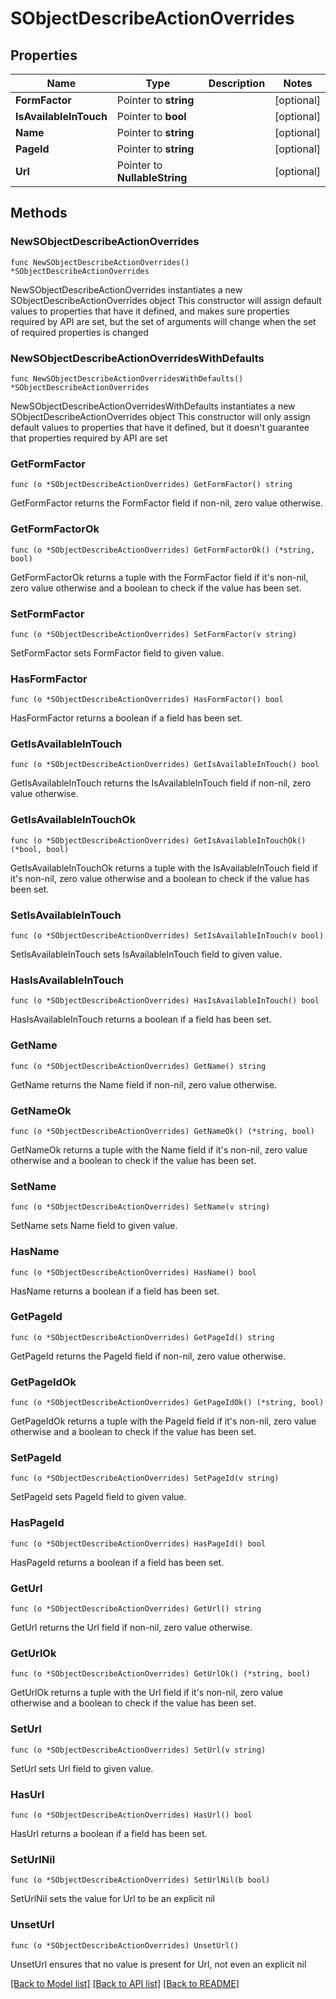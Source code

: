 # SObjectDescribeActionOverrides

## Properties

Name | Type | Description | Notes
------------ | ------------- | ------------- | -------------
**FormFactor** | Pointer to **string** |  | [optional] 
**IsAvailableInTouch** | Pointer to **bool** |  | [optional] 
**Name** | Pointer to **string** |  | [optional] 
**PageId** | Pointer to **string** |  | [optional] 
**Url** | Pointer to **NullableString** |  | [optional] 

## Methods

### NewSObjectDescribeActionOverrides

`func NewSObjectDescribeActionOverrides() *SObjectDescribeActionOverrides`

NewSObjectDescribeActionOverrides instantiates a new SObjectDescribeActionOverrides object
This constructor will assign default values to properties that have it defined,
and makes sure properties required by API are set, but the set of arguments
will change when the set of required properties is changed

### NewSObjectDescribeActionOverridesWithDefaults

`func NewSObjectDescribeActionOverridesWithDefaults() *SObjectDescribeActionOverrides`

NewSObjectDescribeActionOverridesWithDefaults instantiates a new SObjectDescribeActionOverrides object
This constructor will only assign default values to properties that have it defined,
but it doesn't guarantee that properties required by API are set

### GetFormFactor

`func (o *SObjectDescribeActionOverrides) GetFormFactor() string`

GetFormFactor returns the FormFactor field if non-nil, zero value otherwise.

### GetFormFactorOk

`func (o *SObjectDescribeActionOverrides) GetFormFactorOk() (*string, bool)`

GetFormFactorOk returns a tuple with the FormFactor field if it's non-nil, zero value otherwise
and a boolean to check if the value has been set.

### SetFormFactor

`func (o *SObjectDescribeActionOverrides) SetFormFactor(v string)`

SetFormFactor sets FormFactor field to given value.

### HasFormFactor

`func (o *SObjectDescribeActionOverrides) HasFormFactor() bool`

HasFormFactor returns a boolean if a field has been set.

### GetIsAvailableInTouch

`func (o *SObjectDescribeActionOverrides) GetIsAvailableInTouch() bool`

GetIsAvailableInTouch returns the IsAvailableInTouch field if non-nil, zero value otherwise.

### GetIsAvailableInTouchOk

`func (o *SObjectDescribeActionOverrides) GetIsAvailableInTouchOk() (*bool, bool)`

GetIsAvailableInTouchOk returns a tuple with the IsAvailableInTouch field if it's non-nil, zero value otherwise
and a boolean to check if the value has been set.

### SetIsAvailableInTouch

`func (o *SObjectDescribeActionOverrides) SetIsAvailableInTouch(v bool)`

SetIsAvailableInTouch sets IsAvailableInTouch field to given value.

### HasIsAvailableInTouch

`func (o *SObjectDescribeActionOverrides) HasIsAvailableInTouch() bool`

HasIsAvailableInTouch returns a boolean if a field has been set.

### GetName

`func (o *SObjectDescribeActionOverrides) GetName() string`

GetName returns the Name field if non-nil, zero value otherwise.

### GetNameOk

`func (o *SObjectDescribeActionOverrides) GetNameOk() (*string, bool)`

GetNameOk returns a tuple with the Name field if it's non-nil, zero value otherwise
and a boolean to check if the value has been set.

### SetName

`func (o *SObjectDescribeActionOverrides) SetName(v string)`

SetName sets Name field to given value.

### HasName

`func (o *SObjectDescribeActionOverrides) HasName() bool`

HasName returns a boolean if a field has been set.

### GetPageId

`func (o *SObjectDescribeActionOverrides) GetPageId() string`

GetPageId returns the PageId field if non-nil, zero value otherwise.

### GetPageIdOk

`func (o *SObjectDescribeActionOverrides) GetPageIdOk() (*string, bool)`

GetPageIdOk returns a tuple with the PageId field if it's non-nil, zero value otherwise
and a boolean to check if the value has been set.

### SetPageId

`func (o *SObjectDescribeActionOverrides) SetPageId(v string)`

SetPageId sets PageId field to given value.

### HasPageId

`func (o *SObjectDescribeActionOverrides) HasPageId() bool`

HasPageId returns a boolean if a field has been set.

### GetUrl

`func (o *SObjectDescribeActionOverrides) GetUrl() string`

GetUrl returns the Url field if non-nil, zero value otherwise.

### GetUrlOk

`func (o *SObjectDescribeActionOverrides) GetUrlOk() (*string, bool)`

GetUrlOk returns a tuple with the Url field if it's non-nil, zero value otherwise
and a boolean to check if the value has been set.

### SetUrl

`func (o *SObjectDescribeActionOverrides) SetUrl(v string)`

SetUrl sets Url field to given value.

### HasUrl

`func (o *SObjectDescribeActionOverrides) HasUrl() bool`

HasUrl returns a boolean if a field has been set.

### SetUrlNil

`func (o *SObjectDescribeActionOverrides) SetUrlNil(b bool)`

 SetUrlNil sets the value for Url to be an explicit nil

### UnsetUrl
`func (o *SObjectDescribeActionOverrides) UnsetUrl()`

UnsetUrl ensures that no value is present for Url, not even an explicit nil

[[Back to Model list]](../README.md#documentation-for-models) [[Back to API list]](../README.md#documentation-for-api-endpoints) [[Back to README]](../README.md)


